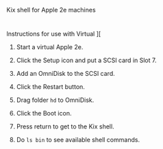 Kix shell for Apple 2e machines

#

Instructions for use with Virtual ][

1. Start a virtual Apple 2e.

2. Click the Setup icon and put a SCSI card in Slot 7.

3. Add an OmniDisk to the SCSI card.

4. Click the Restart button.

5. Drag folder `hd` to OmniDisk.

6. Click the Boot icon.

7. Press return to get to the Kix shell.

8. Do `ls bin` to see available shell commands.
